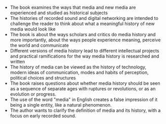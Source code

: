 

-  The book examines the ways that media and new media are experienced and studied as historical subjects
-   The histories of recorded sound and digital networking are intended to challenge the reader to think about what a meaningful history of new media would look like
-   The book is about the ways scholars and critics do media history and more importantly, about the ways people experience meaning, perceive the world and communicate
-   Different versions of media history lead to different intellectual projects and practical ramifications for the way media history is researched and written
-   The history of media can be viewed as the history of technology, modern ideas of communication, modes and habits of perception, political choices and structures
-   The book raises questions about whether media history should be seen as a sequence of separate ages with ruptures or revolutions, or as an evolution or progress.
- The use of the word "media" in English creates a false impression of it being a single entity, like a natural phenomenon.
-   The author wants to clarify the definition of media and its history, with a focus on early recorded sound.
